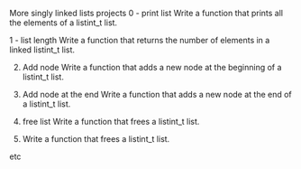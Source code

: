  More singly linked lists projects
0 - print list
Write a function that prints all the elements of a listint_t list.

1 - list length
Write a function that returns the number of elements in a linked listint_t list.

2. Add node
Write a function that adds a new node at the beginning of a listint_t list.

3. Add node at the end
Write a function that adds a new node at the end of a listint_t list.

4. free list
Write a function that frees a listint_t list.

5. Write a function that frees a listint_t list.

etc
